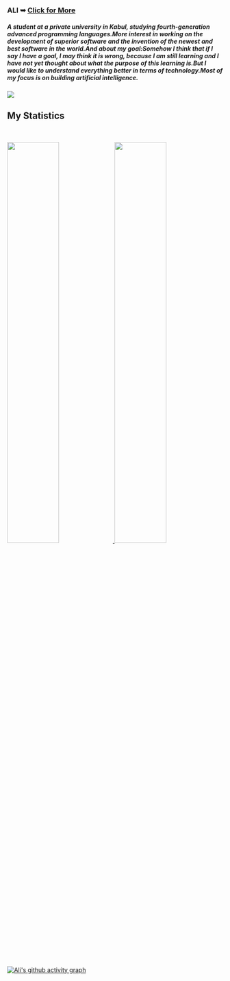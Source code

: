 <h3>ALI ➥ <a href="https://real-ali.github.io">Click for More</a></h3>

 <div
      style="
        background-image: url('https://s18955.pcdn.co/wp-content/uploads/2018/02/github.png');
        background-repeat: no-repeat;
      "
    >
      <h5>A student at a private university in Kabul, studying fourth-generation advanced programming languages.More interest in working on the development of superior software and the invention of the newest and best software in the world.And about my goal:Somehow I think that if I say I have a goal, I may think it is wrong, because I am still learning and I have not yet thought about what the purpose of this learning is.But I would like to understand everything better in terms of technology.Most of my focus is on building artificial intelligence.</hp>
    </div>

<img src="https://s18955.pcdn.co/wp-content/uploads/2018/02/github.png" size="21px"><img>









## My Statistics

<br/>
<p align="left">
  <a href="https://github.com/real-ali/">
  <img width="49%" src="https://github-readme-stats.vercel.app/api?username=real-ali&show_icons=true&theme=gruvbox&hide_border=true" />
    <img width="49%" src="https://github-readme-streak-stats.herokuapp.com/?user=real-ali&theme=gruvbox&hide_border=true" />
  </a>
</p>

[![Ali's github activity graph](https://github-readme-activity-graph.cyclic.app/graph?username=real-ali&theme=github-compact&area=true)](https://github.com/real-ali)
